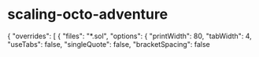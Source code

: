 # scaling-octo-adventure
{
    "overrides": [
        {
            "files": "*.sol",
            "options": {
                "printWidth": 80,
                "tabWidth": 4,
                "useTabs": false,
                "singleQuote": false,
                "bracketSpacing": false
